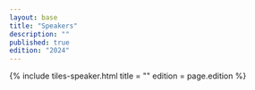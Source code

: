 ```yaml
---
layout: base
title: "Speakers"
description: "" 
published: true
edition: "2024"
---
```


<div>
        {% include tiles-speaker.html
                title = ""
                edition = page.edition
        %}
</div>